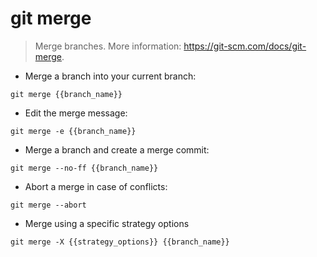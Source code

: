 # git merge

> Merge branches.
> More information: <https://git-scm.com/docs/git-merge>.

- Merge a branch into your current branch:

`git merge {{branch_name}}`

- Edit the merge message:

`git merge -e {{branch_name}}`

- Merge a branch and create a merge commit:

`git merge --no-ff {{branch_name}}`

- Abort a merge in case of conflicts:

`git merge --abort`

- Merge using a specific strategy options

`git merge -X {{strategy_options}} {{branch_name}}`

